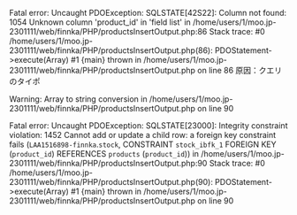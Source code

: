 Fatal error: Uncaught PDOException: SQLSTATE[42S22]: Column not found: 1054 Unknown column 'product_id' in 'field list' in /home/users/1/moo.jp-2301111/web/finnka/PHP/productsInsertOutput.php:86 Stack trace: #0 /home/users/1/moo.jp-2301111/web/finnka/PHP/productsInsertOutput.php(86): PDOStatement->execute(Array) #1 {main} thrown in /home/users/1/moo.jp-2301111/web/finnka/PHP/productsInsertOutput.php on line 86
原因：クエリのタイポ


Warning: Array to string conversion in /home/users/1/moo.jp-2301111/web/finnka/PHP/productsInsertOutput.php on line 90

Fatal error: Uncaught PDOException: SQLSTATE[23000]: Integrity constraint violation: 1452 Cannot add or update a child row: a foreign key constraint fails (`LAA1516898-finnka`.`stock`, CONSTRAINT `stock_ibfk_1` FOREIGN KEY (`product_id`) REFERENCES `products` (`product_id`)) in /home/users/1/moo.jp-2301111/web/finnka/PHP/productsInsertOutput.php:90 Stack trace: #0 /home/users/1/moo.jp-2301111/web/finnka/PHP/productsInsertOutput.php(90): PDOStatement->execute(Array) #1 {main} thrown in /home/users/1/moo.jp-2301111/web/finnka/PHP/productsInsertOutput.php on line 90
